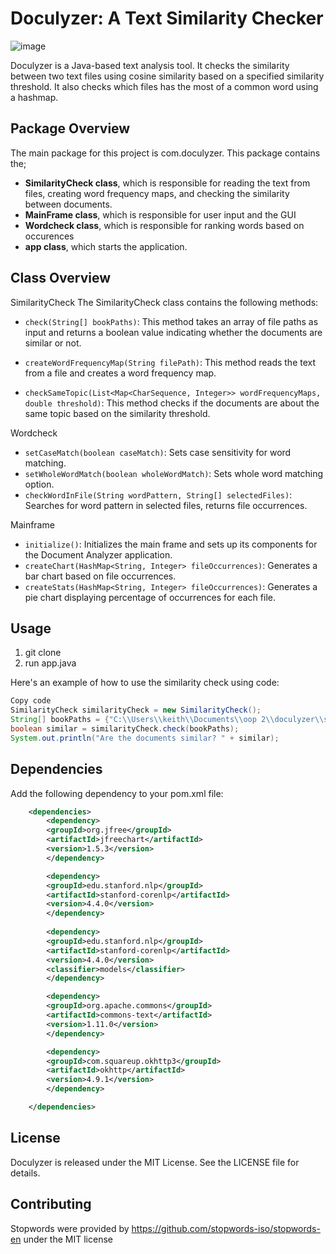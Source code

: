 # Doculyzer: A Text Similarity Checker
![image](https://github.com/chubbyyb/searchDoc/assets/79348344/426cc47c-3a95-4d84-989c-9004837895e4)

Doculyzer is a Java-based text analysis tool. It checks the similarity between two text files using cosine similarity based on a specified similarity threshold. It also checks which files has the most of a common word using a hashmap.

## Package Overview
The main package for this project is com.doculyzer. This package contains the;
- **SimilarityCheck class**, which is responsible for reading the text from files, creating word frequency maps, and checking the similarity between documents.
- **MainFrame class**, which is responsible for user input and the GUI
- **Wordcheck class**, which is responsible for ranking words based on occurences
- **app class**, which starts the application.

## Class Overview
SimilarityCheck
The SimilarityCheck class contains the following methods:

- `check(String[] bookPaths)`: This method takes an array of file paths as input and returns a boolean value indicating whether the documents are similar or not.

- `createWordFrequencyMap(String filePath)`: This method reads the text from a file and creates a word frequency map.

- `checkSameTopic(List<Map<CharSequence, Integer>> wordFrequencyMaps, double threshold)`: This method checks if the documents are about the same topic based on the similarity threshold.

Wordcheck
- `setCaseMatch(boolean caseMatch)`: Sets case sensitivity for word matching.
- `setWholeWordMatch(boolean wholeWordMatch)`: Sets whole word matching option.
- `checkWordInFile(String wordPattern, String[] selectedFiles)`: Searches for word pattern in selected files, returns file occurrences.

Mainframe
- `initialize()`: Initializes the main frame and sets up its components for the Document Analyzer application.
- `createChart(HashMap<String, Integer> fileOccurrences)`: Generates a bar chart based on file occurrences.
- `createStats(HashMap<String, Integer> fileOccurrences)`: Generates a pie chart displaying percentage of occurrences for each file.

## Usage

1. git clone
2. run app.java

Here's an example of how to use the similarity check using code:
```java
Copy code
SimilarityCheck similarityCheck = new SimilarityCheck();
String[] bookPaths = {"C:\\Users\\keith\\Documents\\oop 2\\doculyzer\\sample\\new_carthage.txt", "C:\\Users\\keith\\Documents\\oop 2\\doculyzer\\sample\\rome.txt"};
boolean similar = similarityCheck.check(bookPaths);
System.out.println("Are the documents similar? " + similar);
```

## Dependencies
Add the following dependency to your pom.xml file:

```xml
    <dependencies>
        <dependency>
        <groupId>org.jfree</groupId>
        <artifactId>jfreechart</artifactId>
        <version>1.5.3</version>
        </dependency>

        <dependency>
        <groupId>edu.stanford.nlp</groupId>
        <artifactId>stanford-corenlp</artifactId>
        <version>4.4.0</version>
        </dependency>
        
        <dependency>
        <groupId>edu.stanford.nlp</groupId>
        <artifactId>stanford-corenlp</artifactId>
        <version>4.4.0</version>
        <classifier>models</classifier>
        </dependency>

        <dependency>
        <groupId>org.apache.commons</groupId>
        <artifactId>commons-text</artifactId>
        <version>1.11.0</version>
        </dependency>

        <dependency>
        <groupId>com.squareup.okhttp3</groupId>
        <artifactId>okhttp</artifactId>
        <version>4.9.1</version>
        </dependency>

    </dependencies>
```

## License
Doculyzer is released under the MIT License. See the LICENSE file for details.

## Contributing
Stopwords were provided by https://github.com/stopwords-iso/stopwords-en under the MIT license
